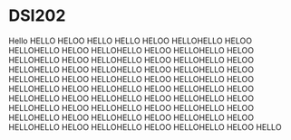 # DSI202
 Hello
 HELLO HELOO HELLO HELLO HELOO HELLOHELLO HELOO HELLOHELLO HELOO HELLOHELLO HELOO HELLOHELLO HELOO HELLOHELLO HELOO HELLOHELLO HELOO HELLOHELLO HELOO HELLOHELLO HELOO HELLOHELLO HELOO HELLOHELLO HELOO HELLOHELLO HELOO HELLOHELLO HELOO HELLOHELLO HELOO HELLOHELLO HELOO HELLOHELLO HELOO HELLOHELLO HELOO HELLOHELLO HELOO HELLOHELLO HELOO HELLOHELLO HELOO HELLOHELLO HELOO HELLOHELLO HELOO HELLOHELLO HELOO HELLOHELLO HELOO HELLOHELLO HELOO HELLOHELLO HELOO HELLOHELLO HELOO HELLOHELLO HELOO HELLOHELLO HELOO HELLO
